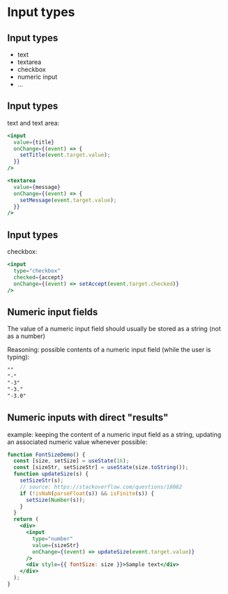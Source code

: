 # Input types

## Input types

- text
- textarea
- checkbox
- numeric input
- ...

## Input types

text and text area:

```jsx
<input
  value={title}
  onChange={(event) => {
    setTitle(event.target.value);
  }}
/>

<textarea
  value={message}
  onChange={(event) => {
    setMessage(event.target.value);
  }}
/>
```

## Input types

checkbox:

```jsx
<input
  type="checkbox"
  checked={accept}
  onChange={(event) => setAccept(event.target.checked)}
/>
```

## Numeric input fields

The value of a numeric input field should usually be stored as a string (not as a number)

Reasoning: possible contents of a numeric input field (while the user is typing):

```txt
""
"-"
"-3"
"-3."
"-3.0"
```

## Numeric inputs with direct "results"

example: keeping the content of a numeric input field as a string, updating an associated numeric value whenever possible:

```jsx
function FontSizeDemo() {
  const [size, setSize] = useState(16);
  const [sizeStr, setSizeStr] = useState(size.toString());
  function updateSize(s) {
    setSizeStr(s);
    // source: https://stackoverflow.com/questions/18082
    if (!isNaN(parseFloat(s)) && isFinite(s)) {
      setSize(Number(s));
    }
  }
  return (
    <div>
      <input
        type="number"
        value={sizeStr}
        onChange={(event) => updateSize(event.target.value)}
      />
      <div style={{ fontSize: size }}>Sample text</div>
    </div>
  );
}
```
